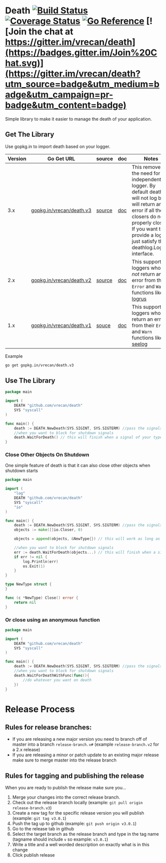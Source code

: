 # Death [![Build Status](https://travis-ci.org/vrecan/death.svg?branch=master)](https://travis-ci.org/vrecan/death) [![Coverage Status](https://coveralls.io/repos/github/vrecan/death/badge.svg?branch=master)](https://coveralls.io/github/vrecan/death?branch=master) [![Go Reference](https://pkg.go.dev/badge/github.com/vrecan/death.svg)](https://pkg.go.dev/github.com/vrecan/death) [![Join the chat at https://gitter.im/vrecan/death](https://badges.gitter.im/Join%20Chat.svg)](https://gitter.im/vrecan/death?utm_source=badge&utm_medium=badge&utm_campaign=pr-badge&utm_content=badge)

<p>Simple library to make it easier to manage the death of your application.</p>

## Get The Library

Use gopkg.in to import death based on your logger.

| Version | Go Get URL                                                   | source                                              | doc                                               | Notes                                                                                                                                                                                                                         |
| ------- | ------------------------------------------------------------ | --------------------------------------------------- | ------------------------------------------------- | ----------------------------------------------------------------------------------------------------------------------------------------------------------------------------------------------------------------------------- |
| 3.x     | [gopkg.in/vrecan/death.v3](https://gopkg.in/vrecan/death.v3) | [source](https://github.com/vrecan/death/tree/v3.0) | [doc](https://godoc.org/gopkg.in/vrecan/death.v3) | This removes the need for an independent logger. By default death will not log but will return an error if all the closers do not properly close. If you want to provide a logger just satisfy the deathlog.Logger interface. |
| 2.x     | [gopkg.in/vrecan/death.v2](https://gopkg.in/vrecan/death.v2) | [source](https://github.com/vrecan/death/tree/v2.0) | [doc](https://godoc.org/gopkg.in/vrecan/death.v2) | This supports loggers who _do not_ return an error from their `Error` and `Warn` functions like [logrus](https://github.com/sirupsen/logrus)                                                                                  |
| 1.x     | [gopkg.in/vrecan/death.v1](https://gopkg.in/vrecan/death.v1) | [souce](https://github.com/vrecan/death/tree/v1.0)  | [doc](https://godoc.org/gopkg.in/vrecan/death.v1) | This supports loggers who _do_ return an error from their `Error` and `Warn` functions like [seelog](https://github.com/cihub/seelog)                                                                                         |

Example

```bash
go get gopkg.in/vrecan/death.v3
```

## Use The Library

```go
package main

import (
	DEATH "github.com/vrecan/death"
	SYS "syscall"
)

func main() {
	death := DEATH.NewDeath(SYS.SIGINT, SYS.SIGTERM) //pass the signals you want to end your application
	//when you want to block for shutdown signals
	death.WaitForDeath() // this will finish when a signal of your type is sent to your application
}
```

### Close Other Objects On Shutdown

<p>One simple feature of death is that it can also close other objects when shutdown starts</p>

```go
package main

import (
	"log"
	DEATH "github.com/vrecan/death"
	SYS "syscall"
	"io"
)

func main() {
	death := DEATH.NewDeath(SYS.SIGINT, SYS.SIGTERM) //pass the signals you want to end your application
	objects := make([]io.Closer, 0)

	objects = append(objects, &NewType{}) // this will work as long as the type implements a Close method

	//when you want to block for shutdown signals
	err := death.WaitForDeath(objects...) // this will finish when a signal of your type is sent to your application
	if err != nil {
		log.Println(err)
		os.Exit(1)
	}
}

type NewType struct {
}

func (c *NewType) Close() error {
	return nil
}

```

### Or close using an anonymous function

```go
package main

import (
	DEATH "github.com/vrecan/death"
	SYS "syscall"
)

func main() {
	death := DEATH.NewDeath(SYS.SIGINT, SYS.SIGTERM) //pass the signals you want to end your application
	//when you want to block for shutdown signals
	death.WaitForDeathWithFunc(func(){
		//do whatever you want on death
	})
}
```

# Release Process

## Rules for release branches:

- If you are releasing a new major version you need to branch off of master into a branch `release-branch.v#` (example `release-branch.v2` for a 2.x release)
- If you are releasing a minor or patch update to an existing major release make sure to merge master into the release branch

## Rules for tagging and publishing the release

When you are ready to publish the release make sure you...

1. Merge your changes into the correct release branch.
2. Check out the release branch locally (example: `git pull origin release-branch.v3`)
3. Create a new tag for the specific release version you will publish (example: `git tag v3.0.1`)
4. Push the tag up to github (example: `git push origin v3.0.1`)
5. Go to the release tab in github
6. Select the target branch as the release branch and type in the tag name (tagname should include `v` so example: `v3.0.1`)
7. Write a title and a well worded description on exactly what is in this change
8. Click publish release
